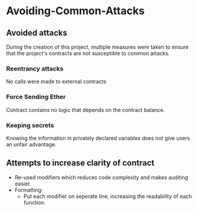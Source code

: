 # Avoiding-Common-Attacks

## Avoided attacks
During the creation of this project, multiple measures were taken to ensure that the project's contracts are not susceptible to common attacks.

### Reentrancy attacks

No calls were made to external contracts

### Force Sending Ether

Contract contains no logic that depends on the contract balance. 

### Keeping secrets

Knowing the information in privately declared variables does not give users an unfair advantage.

## Attempts to increase clarity of contract

- Re-used modifiers which reduces code complexity and makes auditing easier.
- Formatting:
  - Put each modifier on seperate line, increasing the readability of each function.

